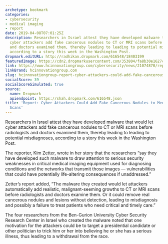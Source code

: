 ```yaml
---
archetype: bookmark
categories:
- cybersecurity
- medical imaging
- report
date: 2019-04-08T07:01:25Z
description: Researchers in Israel attest they have developed malware that would let
  cyber attackers add fake cancerous nodules to CT or MRI scans before radiologists
  and doctors examined them, thereby leading to leading to potential misdiagnoses,
  according to a story this week in the Washington Post.
dropmark.editURL: http://radhikan.dropmark.com/616548/18403199
featuredImage: https://cdn2.dropmarkusercontent.com/353804/fa8b30e1627c679159c5a231c28bf89db9b75f8477628b5c662bec92ce0e09b2/thumbnail/og_default.jpg?Expires=1557430062&Signature=W1SAicCWxb83TXUv3uG~YKVE4Hfw05HqANtK~uOFcO9mjgI8KBt48ji5-lGwITpGOi2jNvWvlWil6G8qceVRNQ~ILQoMnzJAUsVxP-oMWZrJmzY3q2Wr0k1gc8nRz14BL8~R7glKmeBxTlT8HOiRv1Vh6F7UJ2qoxESm1y9Fy6GzH4sNNWTql5HBAgujXAcIgbsaIm0wcr8O6lGFQ6z2MTg-tj~dat2FVyymMn6A7g~K82ya4IPhdxc5ZToydtgOfoaSRHv4lSUoU9O3KLFs9L8M8sKoePYom2wmBQPpCiHYfsXCLcC7NRQjvJQl8PwGpadn9UHruD0SHkOy5ABtGQ__&Key-Pair-Id=APKAITQYWVEN757ZA4KQ
link: https://www.hcinnovationgroup.com/cybersecurity/news/21074870/report-cyber-attackers-could-add-fake-cancerous-nodules-to-medical-imaging-scans
linkBrand: hcinnovationgroup.com
slug: hcinnovationgroup-report-cyber-attackers-could-add-fake-cancerous-nodules-to-medical-imaging-scans
socialScore: 39
socialScoreSimulated: true
source:
  name: Dropmark
  apiendpoint: https://shah.dropmark.com/616548.json
title: 'Report: Cyber Attackers Could Add Fake Cancerous Nodules to Medical Imaging
  Scans'
---
```

Researchers in Israel attest they have developed malware that would let cyber attackers add fake cancerous nodules to CT or MRI scans before radiologists and doctors examined them, thereby leading to leading to potential misdiagnoses, according to a story this week in the Washington Post.

The reporter, Kim Zetter, wrote in her story that the researchers “say they have developed such malware to draw attention to serious security weaknesses in critical medical imaging equipment used for diagnosing conditions and the networks that transmit those images — vulnerabilities that could have potentially life-altering consequences if unaddressed.”

Zetter’s report added, “The malware they created would let attackers automatically add realistic, malignant-seeming growths to CT or MRI scans before radiologists and doctors examine them. Or it could remove real cancerous nodules and lesions without detection, leading to misdiagnosis and possibly a failure to treat patients who need critical and timely care.”

The four researchers from the Ben-Gurion University Cyber Security Research Center in Israel who created the malware noted that one motivation for the attackers could be to target a presidential candidate or other politician to trick him or her into believing he or she has a serious illness, thus leading to a withdrawal from the race.

